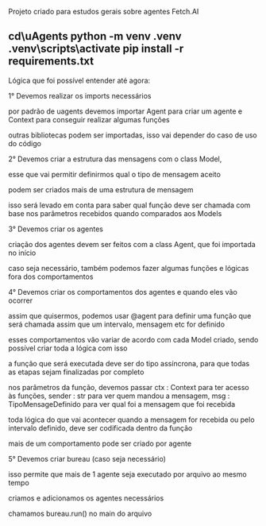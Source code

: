 Projeto criado para estudos gerais sobre agentes Fetch.AI

cd\uAgents
python -m venv .venv
.venv\scripts\activate
pip install -r requirements.txt
-----------------------------------------------------------------------------------------------------------
Lógica que foi possível entender até agora:

1° Devemos realizar os imports necessários

por padrão de uagents devemos importar Agent para criar um agente e
Context para conseguir realizar algumas funções

outras bibliotecas podem ser importadas, isso vai depender
do caso de uso do código


2° Devemos criar a estrutura das mensagens com o class Model,

esse que vai permitir definirmos qual o tipo de mensagem aceito

podem ser criados mais de uma estrutura de mensagem

isso será levado em conta para saber qual função deve ser
chamada com base nos parâmetros recebidos quando comparados
aos Models


3° Devemos criar os agentes

criação dos agentes devem ser feitos com a class Agent, que
foi importada no início


caso seja necessário, também podemos fazer algumas funções e 
lógicas fora dos comportamentos


4° Devemos criar os comportamentos dos agentes e quando eles vão ocorrer

assim que quisermos, podemos usar @agent para definir uma função
que será chamada assim que um intervalo, mensagem etc for definido

esses comportamentos vão variar de acordo com cada Model criado, sendo
possível criar toda a lógica com isso

a função que será executada deve ser do tipo assíncrona, para que
todas as etapas sejam finalizadas por completo

nos parâmetros da função, devemos passar ctx : Context para ter acesso às
funções, sender : str para ver quem mandou a mensagem, msg : TipoMensageDefinido
para ver qual foi a mensagem que foi recebida

toda lógica do que vai acontecer quando a mensagem for recebida ou pelo intervalo
definido, deve ser codificada dentro da função

mais de um comportamento pode ser criado por agente


5° Devemos criar bureau (caso seja necessário)

isso permite que mais de 1 agente seja executado por arquivo ao
mesmo tempo

criamos e adicionamos os agentes necessários

chamamos bureau.run() no main do arquivo
